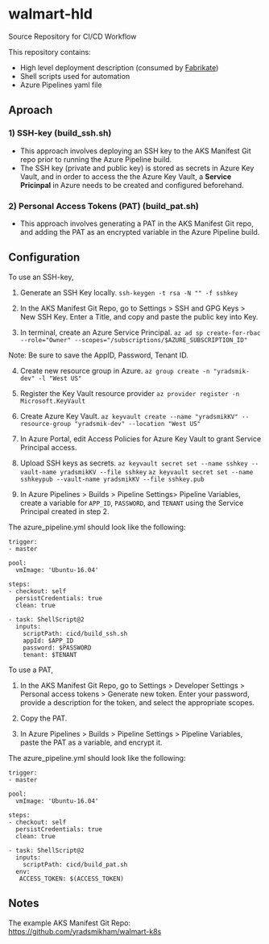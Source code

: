 # walmart-hld
Source Repository for CI/CD Workflow

This repository contains:
- High level deployment description (consumed by [Fabrikate](https://github.com/Microsoft/fabrikate))
- Shell scripts used for automation
- Azure Pipelines yaml file

## Aproach

### 1) SSH-key (build_ssh.sh)
- This approach involves deploying an SSH key to the AKS Manifest Git repo prior to running the Azure Pipeline build.
- The SSH key (private and public key) is stored as secrets in Azure Key Vault, and in order to access the the Azure Key Vault, a **Service Pricinpal** in Azure needs to be created and configured beforehand.

### 2) Personal Access Tokens (PAT) (build_pat.sh)
- This approach involves generating a PAT in the AKS Manifest Git repo, and adding the PAT as an encrypted variable in the Azure Pipeline build.

## Configuration

To use an SSH-key, 

1. Generate an SSH Key locally.
`ssh-keygen -t rsa -N "" -f sshkey`

2. In the AKS Manifest Git Repo, go to Settings > SSH and GPG Keys > New SSH Key. Enter a Title, and copy and paste the public key into Key.

3. In terminal, create an Azure Service Principal.
`az ad sp create-for-rbac --role="Owner" --scopes="/subscriptions/$AZURE_SUBSCRIPTION_ID"`

Note: Be sure to save the AppID, Password, Tenant ID.

4. Create new resource group in Azure.
`az group create -n "yradsmik-dev" -l "West US"`

5. Register the Key Vault resource provider
`az provider register -n Microsoft.KeyVault`

6. Create Azure Key Vault.
`az keyvault create --name "yradsmikKV" --resource-group "yradsmik-dev" --location "West US"`

7. In Azure Portal, edit Access Policies for Azure Key Vault to grant Service Principal access.

8. Upload SSH keys as secrets.
`az keyvault secret set --name sshkey --vault-name yradsmikKV --file sshkey`
`az keyvault secret set --name sshkeypub --vault-name yradsmikKV --file sshkey.pub`

9. In Azure Pipelines > Builds > Pipeline Settings> Pipeline Variables, create a variable for `APP_ID`, `PASSWORD`, and `TENANT` using the Service Principal created in step 2.

The azure_pipeline.yml should look like the following:

```
trigger:
- master

pool:
  vmImage: 'Ubuntu-16.04'

steps:
- checkout: self
  persistCredentials: true
  clean: true

- task: ShellScript@2
  inputs:
    scriptPath: cicd/build_ssh.sh
    appId: $APP_ID
    password: $PASSWORD
    tenant: $TENANT

```

To use a PAT,

1. In the AKS Manifest Git Repo, go to Settings > Developer Settings > Personal access tokens > Generate new token. Enter your password, provide a description for the token, and select the appropriate scopes.

2. Copy the PAT.

3. In Azure Pipelines > Builds > Pipeline Settings > Pipeline Variables, paste the PAT as a variable, and encrypt it.

The azure_pipeline.yml should look like the following:

```
trigger:
- master

pool:
  vmImage: 'Ubuntu-16.04'

steps:
- checkout: self
  persistCredentials: true
  clean: true

- task: ShellScript@2
  inputs:
    scriptPath: cicd/build_pat.sh
  env:
   ACCESS_TOKEN: $(ACCESS_TOKEN)

```

## Notes

The example AKS Manifest Git Repo: https://github.com/yradsmikham/walmart-k8s 
